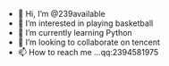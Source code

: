 - 👋 Hi, I’m @239available
- 👀 I’m interested in playing basketball
- 🌱 I’m currently learning Python
- 💞️ I’m looking to collaborate on tencent
- 📫 How to reach me ...qq:2394581975

<!---
239available/239available is a ✨ special ✨ repository because its `README.md` (this file) appears on your GitHub profile.
You can click the Preview link to take a look at your changes.
--->
